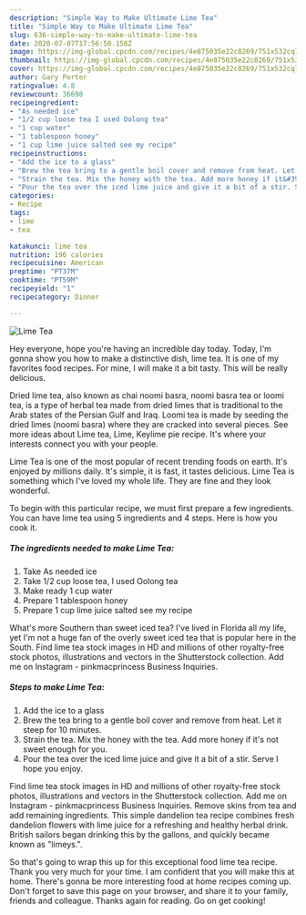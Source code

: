 ```yaml
---
description: "Simple Way to Make Ultimate Lime Tea"
title: "Simple Way to Make Ultimate Lime Tea"
slug: 636-simple-way-to-make-ultimate-lime-tea
date: 2020-07-07T17:56:50.158Z
image: https://img-global.cpcdn.com/recipes/4e875035e22c8269/751x532cq70/lime-tea-recipe-main-photo.jpg
thumbnail: https://img-global.cpcdn.com/recipes/4e875035e22c8269/751x532cq70/lime-tea-recipe-main-photo.jpg
cover: https://img-global.cpcdn.com/recipes/4e875035e22c8269/751x532cq70/lime-tea-recipe-main-photo.jpg
author: Gary Porter
ratingvalue: 4.8
reviewcount: 36698
recipeingredient:
- "As needed ice"
- "1/2 cup loose tea I used Oolong tea"
- "1 cup water"
- "1 tablespoon honey"
- "1 cup lime juice salted see my recipe"
recipeinstructions:
- "Add the ice to a glass"
- "Brew the tea bring to a gentle boil cover and remove from heat. Let it steep for 10 minutes."
- "Strain the tea. Mix the honey with the tea. Add more honey if it&#39;s not sweet enough for you."
- "Pour the tea over the iced lime juice and give it a bit of a stir. Serve I hope you enjoy."
categories:
- Recipe
tags:
- lime
- tea

katakunci: lime tea 
nutrition: 196 calories
recipecuisine: American
preptime: "PT37M"
cooktime: "PT59M"
recipeyield: "1"
recipecategory: Dinner

---
```



![Lime Tea](https://img-global.cpcdn.com/recipes/4e875035e22c8269/751x532cq70/lime-tea-recipe-main-photo.jpg)

Hey everyone, hope you're having an incredible day today. Today, I'm gonna show you how to make a distinctive dish, lime tea. It is one of my favorites food recipes. For mine, I will make it a bit tasty. This will be really delicious.

Dried lime tea, also known as chai noomi basra, noomi basra tea or loomi tea, is a type of herbal tea made from dried limes that is traditional to the Arab states of the Persian Gulf and Iraq. Loomi tea is made by seeding the dried limes (noomi basra) where they are cracked into several pieces. See more ideas about Lime tea, Lime, Keylime pie recipe. It&#39;s where your interests connect you with your people.

Lime Tea is one of the most popular of recent trending foods on earth. It's enjoyed by millions daily. It's simple, it is fast, it tastes delicious. Lime Tea is something which I've loved my whole life. They are fine and they look wonderful.


To begin with this particular recipe, we must first prepare a few ingredients. You can have lime tea using 5 ingredients and 4 steps. Here is how you cook it.

<!--inarticleads1-->

##### The ingredients needed to make Lime Tea:

1. Take As needed ice
1. Take 1/2 cup loose tea, I used Oolong tea
1. Make ready 1 cup water
1. Prepare 1 tablespoon honey
1. Prepare 1 cup lime juice salted see my recipe


What&#39;s more Southern than sweet iced tea? I&#39;ve lived in Florida all my life, yet I&#39;m not a huge fan of the overly sweet iced tea that is popular here in the South. Find lime tea stock images in HD and millions of other royalty-free stock photos, illustrations and vectors in the Shutterstock collection. Add me on Instagram - pinkmacprincess Business Inquiries. 

<!--inarticleads2-->

##### Steps to make Lime Tea:

1. Add the ice to a glass
1. Brew the tea bring to a gentle boil cover and remove from heat. Let it steep for 10 minutes.
1. Strain the tea. Mix the honey with the tea. Add more honey if it&#39;s not sweet enough for you.
1. Pour the tea over the iced lime juice and give it a bit of a stir. Serve I hope you enjoy.


Find lime tea stock images in HD and millions of other royalty-free stock photos, illustrations and vectors in the Shutterstock collection. Add me on Instagram - pinkmacprincess Business Inquiries. Remove skins from tea and add remaining ingredients. This simple dandelion tea recipe combines fresh dandelion flowers with lime juice for a refreshing and healthy herbal drink. British sailors began drinking this by the gallons, and quickly became known as &#34;limeys.&#34;. 

So that's going to wrap this up for this exceptional food lime tea recipe. Thank you very much for your time. I am confident that you will make this at home. There's gonna be more interesting food at home recipes coming up. Don't forget to save this page on your browser, and share it to your family, friends and colleague. Thanks again for reading. Go on get cooking!

